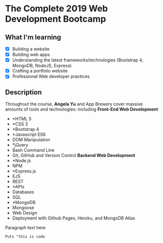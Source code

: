 # The Complete 2019 Web Development Bootcamp

## What I'm learning
- [x] Building a website
- [x] Building web apps
- [x] Understanding the latest frameworks/technologies (Bootstrap 4, MongoDB, NodeJS, Express)
- [x] Crafting a portfolio website
- [x] Professional Web developer practices

## Description
Throughout the course, **Angela Yu** and App Brewery cover massive amounts of tools and technologies: including
**Front-End Web Development**
* *HTML 5
* *CSS 3
* *Bootstrap 4
* *Javascript ES6
* DOM Manipulation
* *jQuery
* Bash Command Line
* Git, GitHub and Version Control
**Backend Web Development**
* *Node.js
* NPM
* *Express.js
* EJS
* REST
* *APIs
* Databases
* SQL
* *MongoDB
* Mongoose
* Web Design
* Deployment with Github Pages, Heroku, and MongoDB Atlas


Paragraph text here

```
Puts "this is code
```
